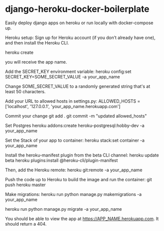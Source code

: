 # django-heroku-docker-boilerplate

Easily deploy django apps on heroku or run locally with docker-compose up.

Heroku setup:
  Sign up for Heroku account (if you don’t already have one), and then install the Heroku CLI.
 
 heroku create
 
 you will receive the app name.
 
 Add the SECRET_KEY environment variable:
  heroku config:set SECRET_KEY=SOME_SECRET_VALUE -a your_app_name
  
  Change SOME_SECRET_VALUE to a randomly generated string that's at least 50 characters.
  
 Add your URL to allowed hosts in settings.py:
  ALLOWED_HOSTS = ['localhost', '127.0.0.1', 'your_app_name.herokuapp.com']
  
 Commit your change
  git add .
  git commit -m "updated allowed_hosts"
  
 Set Postgres
  heroku addons:create heroku-postgresql:hobby-dev -a your_app_name
  
 Set the Stack of your app to container:
  heroku stack:set container -a your_app_name
  
 Install the heroku-manifest plugin from the beta CLI channel:
  heroku update beta
  heroku plugins:install @heroku-cli/plugin-manifest
 
 Then, add the Heroku remote:
 heroku git:remote -a your_app_name
 
 Push the code up to Heroku to build the image and run the container:
  git push heroku master
  
 Make migrations:
  heroku run python manage.py makemigrations -a your_app_name
  
  heroku run python manage.py migrate -a your_app_name

You should be able to view the app at https://APP_NAME.herokuapp.com. It should return a 404.
